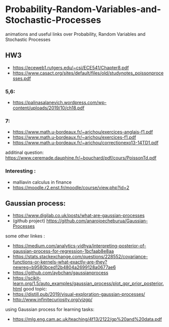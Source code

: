 # Probability-Random-Variables-and-Stochastic-Processes
 animations and useful links over Probability, Random Variables and Stochastic Processes

## HW3
- https://eceweb1.rutgers.edu/~csi/ECE541/Chapter8.pdf
- https://www.casact.org/sites/default/files/old/studynotes_poissonprocesses.pdf
  
### 5,6:
- https://palinasalanevich.wordpress.com/wp-content/uploads/2019/10/ch18.pdf

### 7:
- https://www.math.u-bordeaux.fr/~arichou/exercices-anglais-f1.pdf
- https://www.math.u-bordeaux.fr/~arichou/exercices-f1.pdf
- https://www.math.u-bordeaux.fr/~arichou/correctionexo13-14TD1.pdf
  
additinal question:
https://www.ceremade.dauphine.fr/~bouchard/pdf/cours/PoissonTd.pdf

### Interesting : 
- malliavin calculus in finance
- https://moodle.r2.enst.fr/moodle/course/view.php?id=2


## Gaussian process:
- https://www.digilab.co.uk/posts/what-are-gaussian-processes
- (github project) https://github.com/anarojoecheburua/Gaussian-Processes


some other linkes : 
- https://medium.com/analytics-vidhya/interpreting-posterior-of-gaussian-process-for-regression-1bcfaab8e8aa
- https://stats.stackexchange.com/questions/228552/covariance-functions-or-kernels-what-exactly-are-they?newreg=b9580bced12b4804a2699128a0677ae6
- https://github.com/aybchan/gaussianprocess
- https://scikit-learn.org/1.5/auto_examples/gaussian_process/plot_gpr_prior_posterior.html
good topic:
- https://distill.pub/2019/visual-exploration-gaussian-processes/
- http://www.infinitecuriosity.org/vizgp/

using Gaussian process for learning tasks:
- https://mlg.eng.cam.ac.uk/teaching/4f13/2122/gp%20and%20data.pdf
